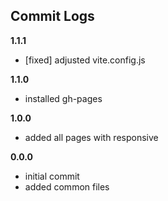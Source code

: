 ## Commit Logs

**1.1.1**
+ [fixed] adjusted vite.config.js

**1.1.0**
+ installed gh-pages

**1.0.0**
+ added all pages with responsive

**0.0.0**
+ initial commit
+ added common files
